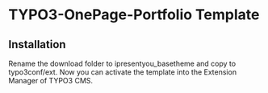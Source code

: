 TYPO3-OnePage-Portfolio Template
======================

Installation
------------
Rename the download folder to
		ipresentyou_basetheme
and copy to typo3conf/ext.
Now you can activate the template into the Extension Manager of TYPO3 CMS.
